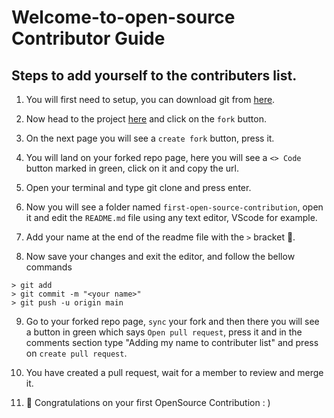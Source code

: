 # Welcome-to-open-source Contributor Guide

## Steps to add yourself to the contributers list.

1) You will first need to setup, you can download git from [here](https://git-scm.com/downloads).

2) Now head to the project [here](https://github.com/ankitojha07/First-Open-Source-Contribution) and click on the `fork` button.

3) On the next page you will see a `create fork` button, press it.

4) You will land on your forked repo page, here you will see a `<> Code` button marked in green, click on it and copy the url.

5) Open your terminal and type git clone <url you copied> and press enter.

6) Now you will see a folder named `first-open-source-contribution`, open it and edit the `README.md` file using any text editor, VScode for example.

7) Add your name at the end of the readme file with the `>` bracket 🍾.

8) Now save your changes and exit the editor, and follow the bellow commands 
```
> git add
> git commit -m "<your name>" 
> git push -u origin main
```

9) Go to your forked repo page, `sync` your fork and then there you will see a button in green which says `Open pull request`, press it and in the comments section type "Adding my name to contributer list" and press on `create pull request`.

10) You have created a pull request, wait for a member to review and merge it.

11) 🍾 Congratulations on your first OpenSource Contribution : )